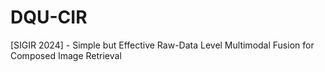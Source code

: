 # DQU-CIR
[SIGIR 2024] - Simple but Effective Raw-Data Level Multimodal Fusion for Composed Image Retrieval
